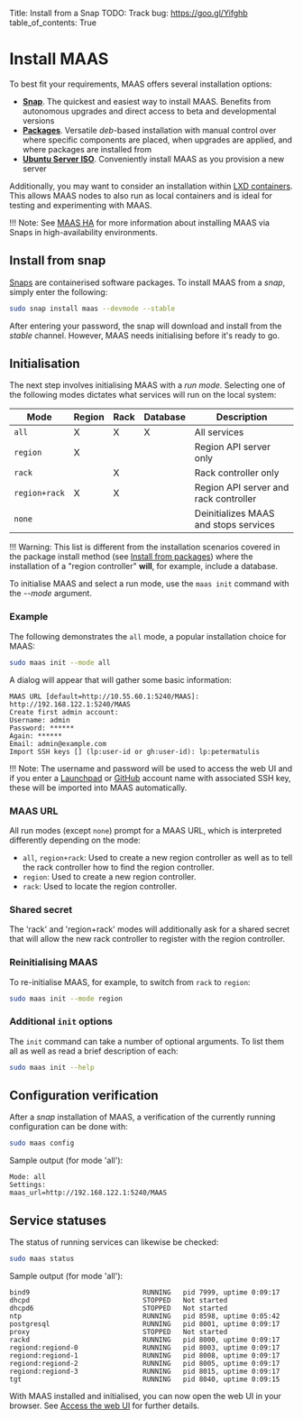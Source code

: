 Title: Install from a Snap
TODO:  Track bug: https://goo.gl/Yifghb
table_of_contents: True


# Install MAAS

To best fit your requirements, MAAS offers several installation options:

- **[Snap][install-from-snap]**. The quickest and easiest way to install MAAS. Benefits from
  autonomous upgrades and direct access to beta and developmental versions
- **[Packages][install-from-packages]**. Versatile *deb*-based installation
  with manual control over where specific components are placed, when upgrades
  are applied, and where packages are installed from
- **[Ubuntu Server ISO][install-from-iso]**. Conveniently install MAAS as you provision a new
  server

Additionally, you may want to consider an installation within
[LXD containers][install-with-lxd]. This allows MAAS nodes to also run as
local containers and is ideal for testing and experimenting with MAAS.

!!! Note:
    See [MAAS HA][maas-ha] for more information about installing MAAS via Snaps
    in high-availability environments.

## Install from snap

[Snaps][snappy-docs] are containerised software packages. To install MAAS from a
*snap*, simply enter the following:

```bash
sudo snap install maas --devmode --stable
```

After entering your password, the snap will download and install from the
*stable* channel. However, MAAS needs initialising before it's ready to go.

## Initialisation

The next step involves initialising MAAS with a *run mode*. Selecting one of
the following modes dictates what services will run on the local system:

| Mode           | Region | Rack | Database | Description                  |
| -------------- |--------| ---- | -------- | ---------------------------- |
| `all`          |    X   |   X  |     X    | All services                 |
| `region`       |    X   |      |          | Region API server only       |
| `rack`         |        |   X  |          | Rack controller only         |
| `region+rack`  |    X   |   X  |          | Region API server and rack controller |
| `none`         |        |      |          | Deinitializes MAAS and stops services |

!!! Warning:
    This list is different from the installation scenarios covered in the
    package install method (see [Install from packages][install-from-packages])
    where the installation of a "region controller" **will**, for example,
    include a database.

To initialise MAAS and select a run mode, use the `maas init` command with the
*--mode* argument.

### Example

The following demonstrates the `all` mode, a popular installation choice for
MAAS:

```bash
sudo maas init --mode all
```

A dialog will appear that will gather some basic information:

```no-highlight
MAAS URL [default=http://10.55.60.1:5240/MAAS]: http://192.168.122.1:5240/MAAS
Create first admin account:       
Username: admin
Password: ******
Again: ******
Email: admin@example.com
Import SSH keys [] (lp:user-id or gh:user-id): lp:petermatulis
```

!!! Note:
    The username and password will be used to access the web UI and if you enter
    a [Launchpad][launchpad] or [GitHub][github] account name with associated
    SSH key, these will be imported into MAAS automatically.

### MAAS URL

All run modes (except `none`) prompt for a MAAS URL, which is interpreted
differently depending on the mode:

- `all`, `region+rack`: Used to create a new region controller as well as to
  tell the rack controller how to find the region controller.
- `region`: Used to create a new region controller.
- `rack`: Used to locate the region controller.

### Shared secret

The 'rack' and 'region+rack' modes will additionally ask for a shared secret
that will allow the new rack controller to register with the region controller.

### Reinitialising MAAS

To re-initialise MAAS, for example, to switch from `rack` to `region`:

```bash
sudo maas init --mode region
```

### Additional `init` options

The `init` command can take a number of optional arguments. To list them all as
well as read a brief description of each:

```bash
sudo maas init --help
```


## Configuration verification

After a *snap* installation of MAAS, a verification of the currently running
configuration can be done with:
 
```bash
sudo maas config
```

Sample output (for mode 'all'):

```no-highlight
Mode: all
Settings:
maas_url=http://192.168.122.1:5240/MAAS
```

## Service statuses

The status of running services can likewise be checked:
 
```bash
sudo maas status
```

Sample output (for mode 'all'):

```no-highlight
bind9                            RUNNING   pid 7999, uptime 0:09:17
dhcpd                            STOPPED   Not started
dhcpd6                           STOPPED   Not started
ntp                              RUNNING   pid 8598, uptime 0:05:42
postgresql                       RUNNING   pid 8001, uptime 0:09:17
proxy                            STOPPED   Not started
rackd                            RUNNING   pid 8000, uptime 0:09:17
regiond:regiond-0                RUNNING   pid 8003, uptime 0:09:17
regiond:regiond-1                RUNNING   pid 8008, uptime 0:09:17
regiond:regiond-2                RUNNING   pid 8005, uptime 0:09:17
regiond:regiond-3                RUNNING   pid 8015, uptime 0:09:17
tgt                              RUNNING   pid 8040, uptime 0:09:15
```

With MAAS installed and initialised, you can now open the web UI in your
browser. See [Access the web UI][webui] for further details.

<!-- LINKS -->

[snappy-docs]: https://snapcraft.io/docs
[insights.ubuntu.com-snappy]: https://insights.ubuntu.com/2016/06/14/universal-snap-packages-launch-on-multiple-linux-distros/
[maas-ha]: manage-ha.md
[launchpad-bugs-maas]: https://bugs.launchpad.net/maas/+filebug
[install-from-iso]: installconfig-iso-install.md
[install-from-packages]: installconfig-package-install.md
[install-from-snap]: #install-from-snap
[install-with-lxd]: installconfig-lxd-install.md
[launchpad]: https://launchpad.net/
[github]: https://github.com
[webui]: installconfig-webui.md#access-the-web-ui
